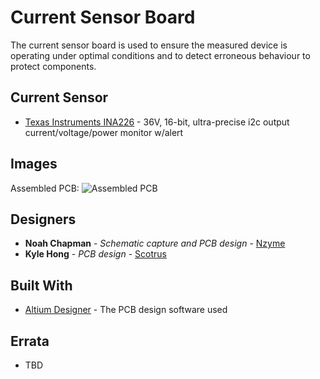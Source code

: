 # Current Sensor Board

The current sensor board is used to ensure the measured device is operating under optimal conditions and to detect erroneous behaviour to protect components.

## Current Sensor 

* [Texas Instruments INA226](https://www.ti.com/product/INA226) - 36V, 16-bit, ultra-precise i2c output current/voltage/power monitor w/alert

## Images
Assembled PCB:
![Assembled PCB](https://github.com/uwrobotics/MarsRover2020-PCB/blob/master/Projects/Shunt%20Current&20Sensor&20Breakout/Rev1/images/assembled_board.jpg)

## Designers

* **Noah Chapman** - *Schematic capture and PCB design* - [Nzyme](https://github.com/Nzyme)
* **Kyle Hong** - *PCB design* - [Scotrus](https://github.com/Scotrus)

## Built With

* [Altium Designer](https://www.altium.com/) - The PCB design software used

## Errata

* TBD
